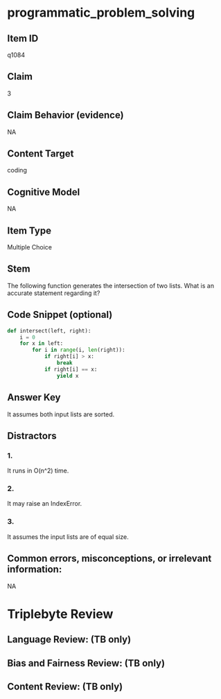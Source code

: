 # programmatic_problem_solving

## Item ID
q1084

## Claim
3

## Claim Behavior (evidence)
NA

## Content Target
coding

## Cognitive Model
NA

## Item Type
Multiple Choice

## Stem
The following function generates the intersection of two lists.  What is an accurate statement regarding it?

## Code Snippet (optional)
```python
def intersect(left, right):
    i = 0
    for x in left:
        for i in range(i, len(right)):
            if right[i] > x:
                break
            if right[i] == x:
                yield x
```

## Answer Key
It assumes both input lists are sorted.

## Distractors

### 1.
It runs in O(n^2) time.

### 2.
It may raise an IndexError.

### 3.
It assumes the input lists are of equal size.

## Common errors, misconceptions, or irrelevant information:
NA

# Triplebyte Review


## Language Review: (TB only)


## Bias and Fairness Review: (TB only)


## Content Review: (TB only)

